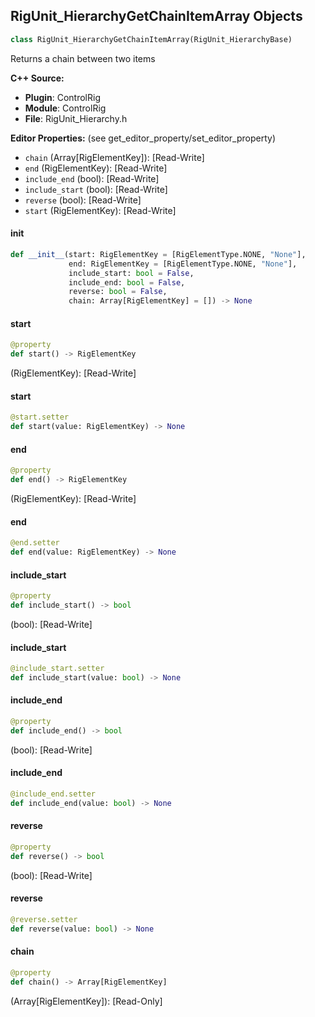 ## RigUnit_HierarchyGetChainItemArray Objects

```python
class RigUnit_HierarchyGetChainItemArray(RigUnit_HierarchyBase)
```

Returns a chain between two items

**C++ Source:**

- **Plugin**: ControlRig
- **Module**: ControlRig
- **File**: RigUnit_Hierarchy.h

**Editor Properties:** (see get_editor_property/set_editor_property)

- ``chain`` (Array[RigElementKey]):  [Read-Write]
- ``end`` (RigElementKey):  [Read-Write]
- ``include_end`` (bool):  [Read-Write]
- ``include_start`` (bool):  [Read-Write]
- ``reverse`` (bool):  [Read-Write]
- ``start`` (RigElementKey):  [Read-Write]

<a id="unreal.RigUnit_HierarchyGetChainItemArray.__init__"></a>

#### __init__

```python
def __init__(start: RigElementKey = [RigElementType.NONE, "None"],
             end: RigElementKey = [RigElementType.NONE, "None"],
             include_start: bool = False,
             include_end: bool = False,
             reverse: bool = False,
             chain: Array[RigElementKey] = []) -> None
```

<a id="unreal.RigUnit_HierarchyGetChainItemArray.start"></a>

#### start

```python
@property
def start() -> RigElementKey
```

(RigElementKey):  [Read-Write]

<a id="unreal.RigUnit_HierarchyGetChainItemArray.start"></a>

#### start

```python
@start.setter
def start(value: RigElementKey) -> None
```

<a id="unreal.RigUnit_HierarchyGetChainItemArray.end"></a>

#### end

```python
@property
def end() -> RigElementKey
```

(RigElementKey):  [Read-Write]

<a id="unreal.RigUnit_HierarchyGetChainItemArray.end"></a>

#### end

```python
@end.setter
def end(value: RigElementKey) -> None
```

<a id="unreal.RigUnit_HierarchyGetChainItemArray.include_start"></a>

#### include_start

```python
@property
def include_start() -> bool
```

(bool):  [Read-Write]

<a id="unreal.RigUnit_HierarchyGetChainItemArray.include_start"></a>

#### include_start

```python
@include_start.setter
def include_start(value: bool) -> None
```

<a id="unreal.RigUnit_HierarchyGetChainItemArray.include_end"></a>

#### include_end

```python
@property
def include_end() -> bool
```

(bool):  [Read-Write]

<a id="unreal.RigUnit_HierarchyGetChainItemArray.include_end"></a>

#### include_end

```python
@include_end.setter
def include_end(value: bool) -> None
```

<a id="unreal.RigUnit_HierarchyGetChainItemArray.reverse"></a>

#### reverse

```python
@property
def reverse() -> bool
```

(bool):  [Read-Write]

<a id="unreal.RigUnit_HierarchyGetChainItemArray.reverse"></a>

#### reverse

```python
@reverse.setter
def reverse(value: bool) -> None
```

<a id="unreal.RigUnit_HierarchyGetChainItemArray.chain"></a>

#### chain

```python
@property
def chain() -> Array[RigElementKey]
```

(Array[RigElementKey]):  [Read-Only]

<a id="unreal.RigUnit_HierarchyGetPose"></a>